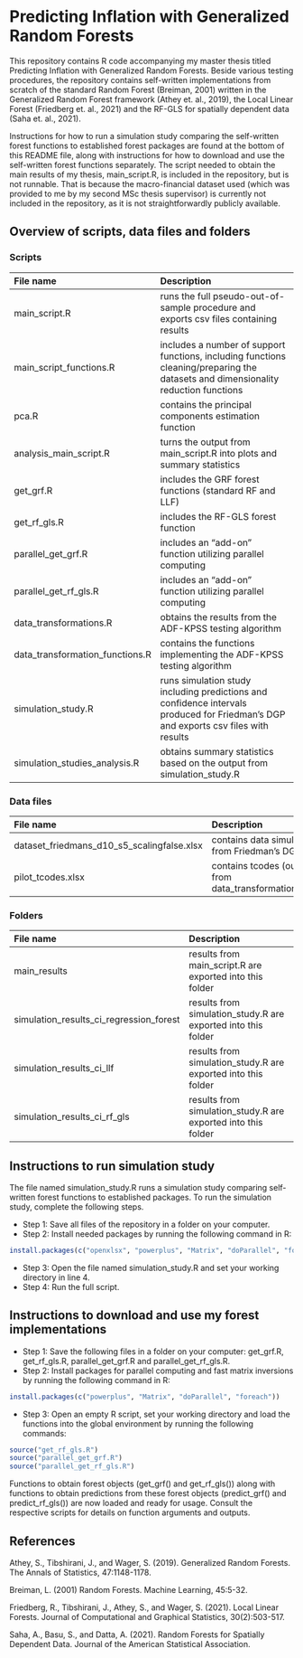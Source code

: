 # Predicting Inflation with Generalized Random Forests

This repository contains R code accompanying my master thesis titled Predicting Inflation with Generalized Random Forests. Beside various testing procedures, the repository contains self-written implementations from scratch of the standard Random Forest (Breiman, 2001) written in the Generalized Random Forest framework (Athey et. al., 2019), the Local Linear Forest (Friedberg et. al., 2021) and the RF-GLS for spatially dependent data (Saha et. al., 2021). 

Instructions for how to run a simulation study comparing the self-written forest functions to established forest packages are found at the bottom of this README file, along with instructions for how to download and use the self-written forest functions separately. The script needed to obtain the main results of my thesis, main_script.R, is included in the repository, but is not runnable. That is because the macro-financial dataset used (which was provided to me by my second MSc thesis supervisor) is currently not included in the repository, as it is not straightforwardly publicly available. 

## Overview of scripts, data files and folders

### Scripts

| File name    | Description |
| :-------- | :------- |
| main_script.R  | runs the full pseudo-out-of-sample procedure and exports csv files containing results   |
| main_script_functions.R | includes a number of support functions, including functions cleaning/preparing the datasets and dimensionality reduction functions  |
| pca.R   | contains the principal components estimation function  |
| analysis_main_script.R  | turns the output from main_script.R into plots and summary statistics |
| get_grf.R  | includes the GRF forest functions (standard RF and LLF)  |
| get_rf_gls.R   | includes the RF-GLS forest function  |
| parallel_get_grf.R  | includes an “add-on” function utilizing parallel computing  |
| parallel_get_rf_gls.R  | includes an “add-on” function utilizing parallel computing  |
| data_transformations.R   | obtains the results from the ADF-KPSS testing algorithm  |
| data_transformation_functions.R  | contains the functions implementing the ADF-KPSS testing algorithm|
| simulation_study.R   | runs simulation study including predictions and confidence intervals produced for Friedman’s DGP and exports csv files with results  |
| simulation_studies_analysis.R   | obtains summary statistics based on the output from simulation_study.R  |

### Data files

| File name    | Description |
| :-------- | :------- |
| dataset_friedmans_d10_s5_scalingfalse.xlsx  | contains data simulated from Friedman’s DGP |
| pilot_tcodes.xlsx | contains tcodes (output from data_transformations.R) |

### Folders

| File name    | Description |
| :-------- | :------- |
| main_results   | results from main_script.R are exported into this folder |
| simulation_results_ci_regression_forest  | results from simulation_study.R are exported into this folder |
| simulation_results_ci_llf | results from simulation_study.R are exported into this folder |
| simulation_results_ci_rf_gls  | results from simulation_study.R are exported into this folder |

## Instructions to run simulation study 
The file named simulation_study.R runs a simulation study comparing self-written forest functions to established packages. To run the simulation study, complete the following steps. 

* Step 1: Save all files of the repository in a folder on your computer.
* Step 2: Install needed packages by running the following command in R:

```R
install.packages(c("openxlsx", "powerplus", "Matrix", "doParallel", "foreach", "readxl", "urca", "grf", "randomForest"))
```
* Step 3: Open the file named simulation_study.R and set your working directory in line 4.
* Step 4: Run the full script.

## Instructions to download and use my forest implementations
* Step 1: Save the following files in a folder on your computer: get_grf.R, get_rf_gls.R, parallel_get_grf.R and parallel_get_rf_gls.R.
* Step 2: Install packages for parallel computing and fast matrix inversions by running the following command in R:

```R
install.packages(c("powerplus", "Matrix", "doParallel", "foreach"))
```
* Step 3: Open an empty R script, set your working directory and load the functions into the global environment by running the following commands:

```R
source("get_rf_gls.R")
source("parallel_get_grf.R")
source("parallel_get_rf_gls.R")
```
Functions to obtain forest objects (get_grf() and get_rf_gls()) along with functions to obtain predictions from these forest objects (predict_grf() and predict_rf_gls()) are now loaded and ready for usage. Consult the respective scripts for details on function arguments and outputs. 


## References 
Athey, S., Tibshirani, J., and Wager, S. (2019). Generalized Random Forests. The Annals of Statistics, 47:1148-1178.

Breiman, L. (2001) Random Forests. Machine Learning, 45:5-32.

Friedberg, R., Tibshirani, J., Athey, S., and Wager, S. (2021). Local Linear Forests. Journal of Computational and Graphical Statistics, 30(2):503-517.

Saha, A., Basu, S., and Datta, A. (2021). Random Forests for Spatially Dependent Data. Journal of the American Statistical Association. 
